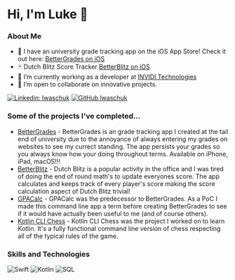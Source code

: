 # Hi, I'm Luke 👋

### About Me
- 📱 I have an university grade tracking app on the iOS App Store! Check it out here: [BetterGrades on iOS](https://apps.apple.com/ca/app/bettergrades/id6448234941)
- 🃏 Dutch Blitz Score Tracker [BetterBlitz on iOS](https://apps.apple.com/us/app/betterblitz/id6738761472?uo=2)
- 🌱 I’m currently working as a developer at [INVIDI Technologies](https://www.invidi.com/)
- 🤝 I’m open to collaborate on innovative projects.

[![Linkedin: lwaschuk](https://img.shields.io/badge/-lwaschuk-blue?style=flat-square&logo=Linkedin&logoColor=white&link=https://www.linkedin.com/in/lwaschuk/)](https://www.linkedin.com/in/lwaschuk/)
[![GitHub lwaschuk](https://img.shields.io/github/followers/lwaschuk?label=follow&style=social)](https://github.com/lwaschuk)




### Some of the projects I've completed...
- [BetterGrades](https://apps.apple.com/ca/app/bettergrades/id6448234941) - BetterGrades is an grade tracking app I created at the tail end of university due to the annoyance of always entering my grades on websites to see my currect standing. The app persists your grades so you always know how your doing throughout terms. Available on iPhone, iPad, macOS!!!
- [BetterBlitz](https://apps.apple.com/us/app/betterblitz/id6738761472?uo=2) - Dutch Blitz is a popular activity in the office and I was tired of doing the end of round math's to update everyones score. The app calculates and keeps track of every player's score making the score calculation aspect of Dutch Blitz trivial!
- [GPACalc](https://github.com/lwaschuk/GPACalc) - GPACalc was the predecessor to BetterGrades. As a PoC I made this command line app a term before creating BetterGrades to see if it would have actually been useful to me (and of course others).
- [Kotlin CLI Chess](https://github.com/lwaschuk/Kotlin-Command-Line-Chess) - Kotlin CLI Chess was the project I worked on to learn Kotlin. It's a fully functional command line version of chess respecting all of the typical rules of the game. 

### Skills and Technologies
![Swift](https://img.shields.io/badge/Swift-F05138?style=for-the-badge&logo=swift&logoColor=white)
![Kotlin](https://img.shields.io/badge/Kotlin-0095D5?&style=for-the-badge&logo=kotlin&logoColor=white)
![SQL](https://img.shields.io/badge/SQL-F29111?style=for-the-badge&logo=sql&logoColor=white)



